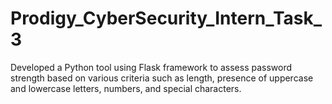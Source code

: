 # Prodigy_CyberSecurity_Intern_Task_3
Developed a Python tool using Flask framework to assess password strength based on various criteria such as length, presence of uppercase and lowercase letters, numbers, and special characters.
